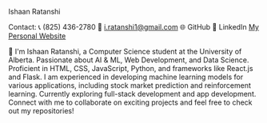 Ishaan Ratanshi

Contact:
📞 (825) 436-2780
📧 i.ratanshi1@gmail.com
🌐 GitHub
🔗 LinkedIn 
[My Personal Website](https://iratansh.github.io/personal-website/#home)

👋 I'm Ishaan Ratanshi, a Computer Science student at the University of Alberta. Passionate about AI & ML, Web Development, and Data Science. Proficient in HTML, CSS, JavaScript, Python, and frameworks like React.js and Flask. I am experienced in developing machine learning models for various applications, including stock market prediction and reinforcement learning. Currently exploring full-stack development and app development. Connect with me to collaborate on exciting projects and feel free to check out my repositories!
